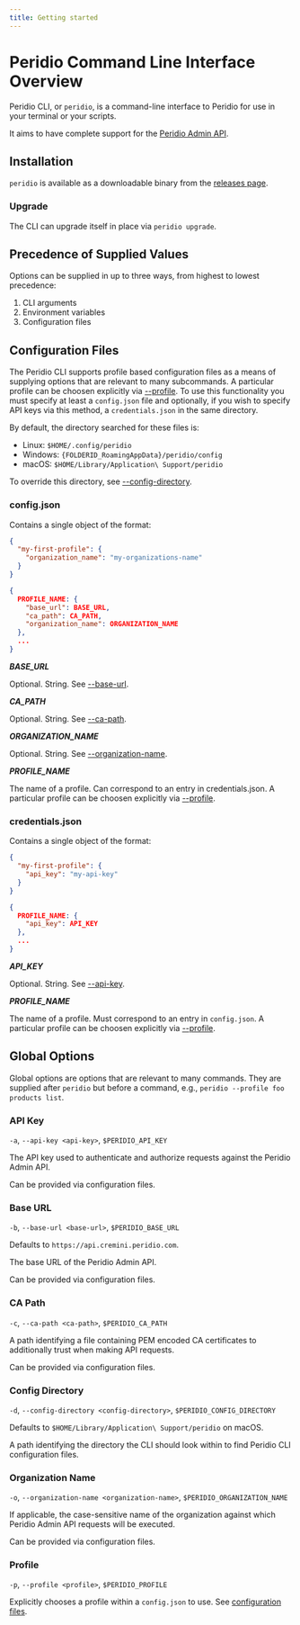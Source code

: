 ```yaml
---
title: Getting started
---
```


# Peridio Command Line Interface Overview

Peridio CLI, or `peridio`, is a command-line interface to Peridio for use in your terminal or your scripts.

It aims to have complete support for the [Peridio Admin API](/admin-api).

## Installation

`peridio` is available as a downloadable binary from the [releases page](https://github.com/peridio/morel/releases).

### Upgrade

The CLI can upgrade itself in place via `peridio upgrade`.

## Precedence of Supplied Values

Options can be supplied in up to three ways, from highest to lowest precedence:

1. CLI arguments
2. Environment variables
3. Configuration files

## Configuration Files

The Peridio CLI supports profile based configuration files as a means of supplying options that are relevant to many subcommands. A particular profile can be choosen explicitly via [--profile](#profile). To use this functionality you must specify at least a `config.json` file and optionally, if you wish to specify API keys via this method, a `credentials.json` in the same directory.

By default, the directory searched for these files is:

- Linux: `$HOME/.config/peridio`
- Windows: `{FOLDERID_RoamingAppData}/peridio/config`
- macOS: `$HOME/Library/Application\ Support/peridio`

To override this directory, see [--config-directory](#config-directory).

### config.json

Contains a single object of the format:

```json title="Example"
{
  "my-first-profile": {
    "organization_name": "my-organizations-name"
  }
}
```

```json title="Schema"
{
  PROFILE_NAME: {
    "base_url": BASE_URL,
    "ca_path": CA_PATH,
    "organization_name": ORGANIZATION_NAME
  },
  ...
}
```

**_BASE_URL_**

Optional. String. See [--base-url](#base-url).

**_CA_PATH_**

Optional. String. See [--ca-path](#ca-path).

**_ORGANIZATION_NAME_**

Optional. String. See [--organization-name](#organization-name).

**_PROFILE_NAME_**

The name of a profile. Can correspond to an entry in credentials.json. A particular profile can be choosen explicitly via [--profile](#profile).

### credentials.json

Contains a single object of the format:

```json title="Example"
{
  "my-first-profile": {
    "api_key": "my-api-key"
  }
}
```

```json title="Schema"
{
  PROFILE_NAME: {
    "api_key": API_KEY
  },
  ...
}
```

**_API_KEY_**

Optional. String. See [--api-key](#api-key).

**_PROFILE_NAME_**

The name of a profile. Must correspond to an entry in `config.json`. A particular profile can be choosen explicitly via [--profile](#profile).

## Global Options

Global options are options that are relevant to many commands. They are supplied after `peridio` but before a command, e.g., `peridio --profile foo products list`.

### API Key

`-a`, `--api-key <api-key>`, `$PERIDIO_API_KEY`

The API key used to authenticate and authorize requests against the Peridio Admin API.

Can be provided via configuration files.

### Base URL

`-b`, `--base-url <base-url>`, `$PERIDIO_BASE_URL`

Defaults to `https://api.cremini.peridio.com`.

The base URL of the Peridio Admin API.

Can be provided via configuration files.

### CA Path

`-c`, `--ca-path <ca-path>`, `$PERIDIO_CA_PATH`

A path identifying a file containing PEM encoded CA certificates to additionally trust when making API requests.

Can be provided via configuration files.

### Config Directory

`-d`, `--config-directory <config-directory>`, `$PERIDIO_CONFIG_DIRECTORY`

Defaults to `$HOME/Library/Application\ Support/peridio` on macOS.

A path identifying the directory the CLI should look within to find Peridio CLI configuration files.

### Organization Name

`-o`, `--organization-name <organization-name>`, `$PERIDIO_ORGANIZATION_NAME`

If applicable, the case-sensitive name of the organization against which Peridio Admin API requests will be executed.

Can be provided via configuration files.

### Profile

`-p`, `--profile <profile>`, `$PERIDIO_PROFILE`

Explicitly chooses a profile within a `config.json` to use. See [configuration files](#configuration-files).
